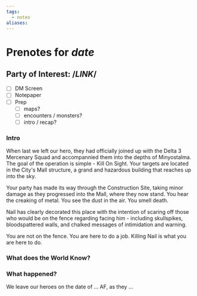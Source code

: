 ```yaml
---
tags:
  - notes
aliases:
---
```


# Prenotes for *date*
## Party of Interest: /*LINK*/
- [ ] DM Screen
- [ ] Notepaper
- [ ] Prep
	- [ ] maps?
	- [ ] encounters / monsters?
	- [ ] intro / recap?

### Intro

When last we left our hero, they had officially joined up with the Delta 3 Mercenary Squad and accompannied them into the depths of Minyostalma. The goal of the operation is simple - Kill On Sight. Your targets are located in the City's Mall structure, a grand and hazardous building that reaches up into the sky.

Your party has made its way through the Construction Site, taking minor damage as they progressed into the Mall, where they now stand. You hear the creaking of metal. You see the dust in the air. You smell death. 

Nail has clearly decorated this place with the intention of scaring off those who would be on the fence regarding facing him - including skullspikes, bloodspattered walls, and chalked messages of intimidation and warning. 

You are not on the fence. You are here to do a job. Killing Nail is what you are here to do.

### What does the World Know?


### What happened?


We leave our heroes on the date of ... AF, as they ...